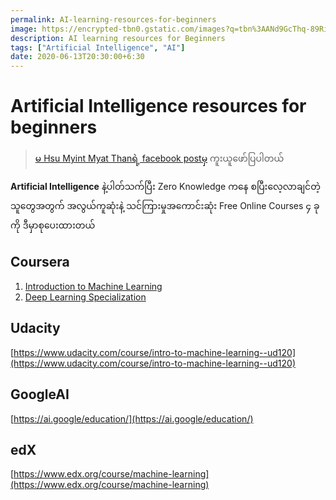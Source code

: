 ```yaml
---
permalink: AI-learning-resources-for-beginners
image: https://encrypted-tbn0.gstatic.com/images?q=tbn%3AANd9GcThq-89Ri5avKJg_5Jcjet9jaWF34TAJtVtczU445h78Ao4CdhS&usqp=CAU
description: AI learning resources for Beginners
tags: ["Artificial Intelligence", "AI"]
date: 2020-06-13T20:30:00+6:30
---
```


# Artificial Intelligence resources for beginners

> [မ Hsu Myint Myat Thanရဲ့ facebook postမှ](https://web.facebook.com/groups/371765457113660/permalink/380489079574631) ကူးယူဖော်ပြပါတယ်

**Artificial Intelligence** နဲ့ပါတ်သက်ပြီး Zero Knowledge ကနေ စပြီးလေ့လာချင်တဲ့သူတွေအတွက်
အလွယ်ကူဆုံးနဲ့ သင်ကြားမှုအကောင်းဆုံး
Free Online Courses ၄ ခုကို
ဒီမှာစုပေးထားတယ်

## Coursera

1. [Introduction to Machine Learning](https://www.coursera.org/learn/machine-learning)
2. [Deep Learning Specialization](https://www.coursera.org/specializations/deep-learning)

## Udacity

[https://www.udacity.com/course/intro-to-machine-learning--ud120](https://www.udacity.com/course/intro-to-machine-learning--ud120)

## GoogleAI

[https://ai.google/education/](https://ai.google/education/)

## edX

[https://www.edx.org/course/machine-learning](https://www.edx.org/course/machine-learning)
